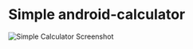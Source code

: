 # Simple android-calculator
![Simple Calculator Screenshot](https://github.com/jessdejong/android-calculator/blob/master/screenshot_20160722-220215%20(1).png "Simple Calculator Screenshot")
